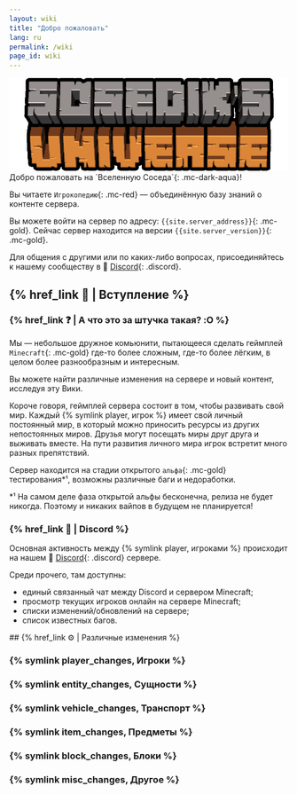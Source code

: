 ```yaml
---
layout: wiki
title: "Добро пожаловать"
lang: ru
permalink: /wiki
page_id: wiki
---
```


<img src="/assets/server_logo.png" draggable="false" alt="Лого сервера" class="server-logo">

<div markdown="1" class="welcome">
Добро пожаловать на `Вселенную Соседа`{: .mc-dark-aqua}!

Вы читаете `Игрокопедию`{: .mc-red} — объединённую базу знаний о контенте сервера.

Вы можете войти на сервер по адресу: `{{site.server_address}}`{: .mc-gold}. Сейчас сервер находится на версии `{{site.server_version}}`{: .mc-gold}.

Для общения с другими или по каких-либо вопросах, присоединяйтесь к нашему сообществу в 👾 [Discord]({{site.discord_invite}}){: .discord}.
</div>



## {% href_link 🔗 | Вступление %}

### {% href_link ❓ | А что это за штучка такая? :O %}
Мы — небольшое дружное комьюнити, пытающееся сделать геймплей `Minecraft`{: .mc-gold} где-то более сложным, где-то более лёгким, в целом более разнообразным и интересным.

Вы можете найти различные изменения на сервере и новый контент, исследуя эту Вики.

Короче говоря, геймплей сервера состоит в том, чтобы развивать свой мир. Каждый {% symlink player, игрок %} имеет свой личный постоянный мир, в который можно приносить ресурсы из других непостоянных миров. Друзья могут посещать миры друг друга и выживать вместе. На пути развития личного мира игрок встретит много разных препятствий.

Сервер находится на стадии открытого `альфа`{: .mc-gold} тестирования*¹, возможны различные баги и недоработки.

\*¹ На самом деле фаза открытой альфы бесконечна, релиза не будет никогда. Поэтому и никаких вайпов в будущем не планируется!



### {% href_link 👾 | Discord %}
Основная активность между {% symlink player, игроками %} происходит на нашем 👾 [Discord]({{site.discord_invite}}){: .discord} сервере.

Среди прочего, там доступны:
- единый связанный чат между Discord и сервером Minecraft;
- просмотр текущих игроков онлайн на сервере Minecraft;
- списки изменений/обновлений на сервере;
- список известных багов.



<div markdown="1" class="mobile-sidebar">
## {% href_link ⚙️ | Различные изменения %}

### {% symlink player_changes, Игроки %}
### {% symlink entity_changes, Сущности %}
### {% symlink vehicle_changes, Транспорт %}
### {% symlink item_changes, Предметы %}
### {% symlink block_changes, Блоки %}
### {% symlink misc_changes, Другое %}
</div>
